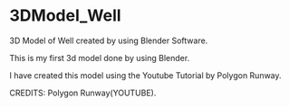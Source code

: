 # 3DModel_Well
3D Model of Well created by using Blender Software.

This is my first 3d model done by using Blender.

I have created this model using the Youtube Tutorial by Polygon Runway.

CREDITS: Polygon Runway(YOUTUBE).
